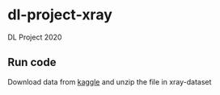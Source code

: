 # dl-project-xray
DL Project 2020

## Run code
Download data from [kaggle](https://www.kaggle.com/raddar/chest-xrays-indiana-university/data#) and unzip the file in xray-dataset

